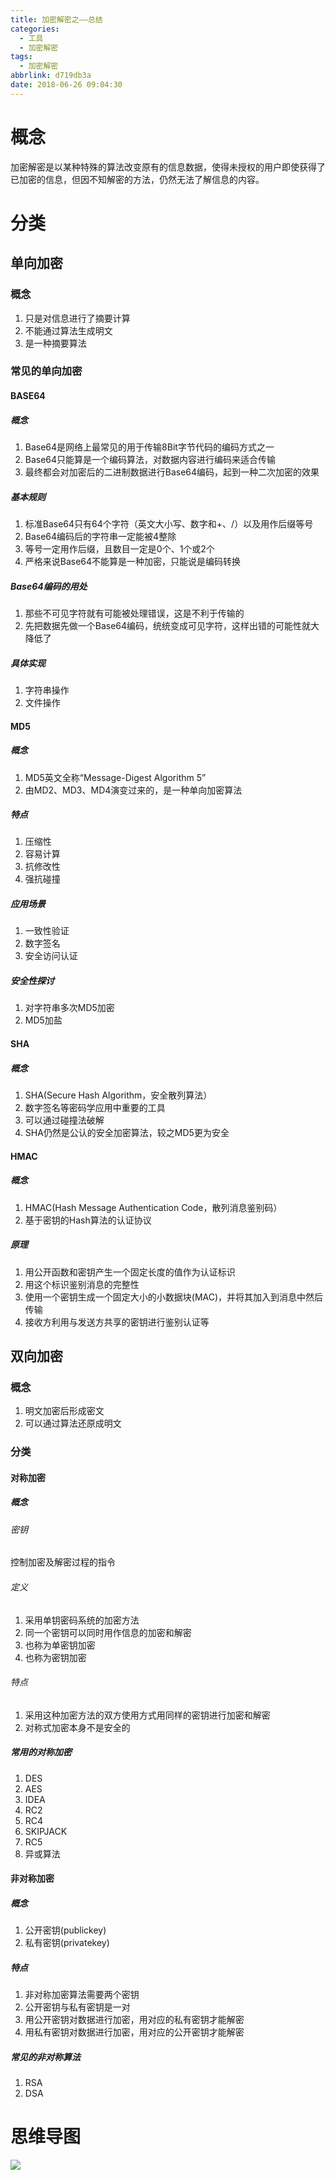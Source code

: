 ```yaml
---
title: 加密解密之——总结
categories:
  - 工具
  - 加密解密
tags:
  - 加密解密
abbrlink: d719db3a
date: 2018-06-26 09:04:30
---
```

# 概念
加密解密是以某种特殊的算法改变原有的信息数据，使得未授权的用户即使获得了已加密的信息，但因不知解密的方法，仍然无法了解信息的内容。  
<!--more-->

# 分类
## 单向加密
### 概念
1. 只是对信息进行了摘要计算
2. 不能通过算法生成明文
3. 是一种摘要算法

### 常见的单向加密
#### BASE64
##### 概念
1. Base64是网络上最常见的用于传输8Bit字节代码的编码方式之一
2. Base64只能算是一个编码算法，对数据内容进行编码来适合传输
3. 最终都会对加密后的二进制数据进行Base64编码，起到一种二次加密的效果

##### 基本规则
1. 标准Base64只有64个字符（英文大小写、数字和+、/）以及用作后缀等号
2. Base64编码后的字符串一定能被4整除
3. 等号一定用作后缀，且数目一定是0个、1个或2个
4. 严格来说Base64不能算是一种加密，只能说是编码转换

##### Base64编码的用处
1. 那些不可见字符就有可能被处理错误，这是不利于传输的
2. 先把数据先做一个Base64编码，统统变成可见字符，这样出错的可能性就大降低了

##### 具体实现
1. 字符串操作
2. 文件操作

#### MD5
##### 概念
1. MD5英文全称“Message-Digest Algorithm 5”
2. 由MD2、MD3、MD4演变过来的，是一种单向加密算法

##### 特点
1. 压缩性
2. 容易计算
3. 抗修改性
4. 强抗碰撞

##### 应用场景
1. 一致性验证
2. 数字签名
3. 安全访问认证

##### 安全性探讨
1. 对字符串多次MD5加密
2. MD5加盐

#### SHA
##### 概念
1. SHA(Secure Hash Algorithm，安全散列算法）
2. 数字签名等密码学应用中重要的工具
3. 可以通过碰撞法破解
4. SHA仍然是公认的安全加密算法，较之MD5更为安全

#### HMAC
##### 概念
1. HMAC(Hash Message Authentication Code，散列消息鉴别码）
2. 基于密钥的Hash算法的认证协议

##### 原理
1. 用公开函数和密钥产生一个固定长度的值作为认证标识
2. 用这个标识鉴别消息的完整性
3. 使用一个密钥生成一个固定大小的小数据块(MAC)，并将其加入到消息中然后传输
4. 接收方利用与发送方共享的密钥进行鉴别认证等
## 双向加密
### 概念
1. 明文加密后形成密文
2. 可以通过算法还原成明文

### 分类
#### 对称加密
##### 概念
###### 密钥
控制加密及解密过程的指令
###### 定义
1. 采用单钥密码系统的加密方法
2. 同一个密钥可以同时用作信息的加密和解密
3. 也称为单密钥加密
4. 也称为密钥加密

###### 特点
1. 采用这种加密方法的双方使用方式用同样的密钥进行加密和解密
2. 对称式加密本身不是安全的

##### 常用的对称加密
1. DES
2. AES
3. IDEA
4. RC2
5. RC4
6. SKIPJACK
7. RC5
8. 异或算法


#### 非对称加密
##### 概念
1. 公开密钥(publickey)
2. 私有密钥(privatekey)

##### 特点
1. 非对称加密算法需要两个密钥
2. 公开密钥与私有密钥是一对
3. 用公开密钥对数据进行加密，用对应的私有密钥才能解密
4. 用私有密钥对数据进行加密，用对应的公开密钥才能解密

##### 常见的非对称算法
1. RSA
2. DSA

# 思维导图
![][1]

[1]: https://images.pgzxc.com/encrypt-and-decrypt.png